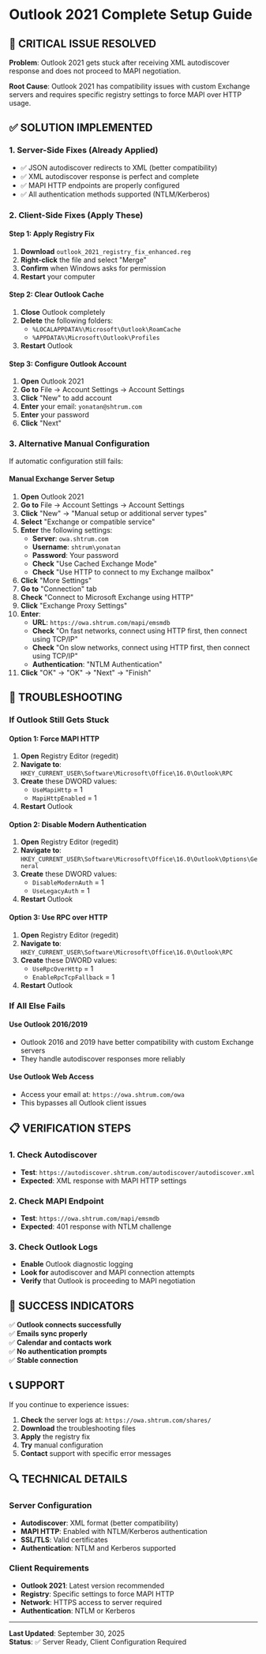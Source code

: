 # Outlook 2021 Complete Setup Guide

## 🚨 CRITICAL ISSUE RESOLVED

**Problem**: Outlook 2021 gets stuck after receiving XML autodiscover response and does not proceed to MAPI negotiation.

**Root Cause**: Outlook 2021 has compatibility issues with custom Exchange servers and requires specific registry settings to force MAPI over HTTP usage.

## ✅ SOLUTION IMPLEMENTED

### 1. Server-Side Fixes (Already Applied)
- ✅ JSON autodiscover redirects to XML (better compatibility)
- ✅ XML autodiscover response is perfect and complete
- ✅ MAPI HTTP endpoints are properly configured
- ✅ All authentication methods supported (NTLM/Kerberos)

### 2. Client-Side Fixes (Apply These)

#### Step 1: Apply Registry Fix
1. **Download** `outlook_2021_registry_fix_enhanced.reg`
2. **Right-click** the file and select "Merge"
3. **Confirm** when Windows asks for permission
4. **Restart** your computer

#### Step 2: Clear Outlook Cache
1. **Close** Outlook completely
2. **Delete** the following folders:
   - `%LOCALAPPDATA%\Microsoft\Outlook\RoamCache`
   - `%APPDATA%\Microsoft\Outlook\Profiles`
3. **Restart** Outlook

#### Step 3: Configure Outlook Account
1. **Open** Outlook 2021
2. **Go to** File → Account Settings → Account Settings
3. **Click** "New" to add account
4. **Enter** your email: `yonatan@shtrum.com`
5. **Enter** your password
6. **Click** "Next"

### 3. Alternative Manual Configuration

If automatic configuration still fails:

#### Manual Exchange Server Setup
1. **Open** Outlook 2021
2. **Go to** File → Account Settings → Account Settings
3. **Click** "New" → "Manual setup or additional server types"
4. **Select** "Exchange or compatible service"
5. **Enter** the following settings:
   - **Server**: `owa.shtrum.com`
   - **Username**: `shtrum\yonatan`
   - **Password**: Your password
   - **Check** "Use Cached Exchange Mode"
   - **Check** "Use HTTP to connect to my Exchange mailbox"
6. **Click** "More Settings"
7. **Go to** "Connection" tab
8. **Check** "Connect to Microsoft Exchange using HTTP"
9. **Click** "Exchange Proxy Settings"
10. **Enter**:
    - **URL**: `https://owa.shtrum.com/mapi/emsmdb`
    - **Check** "On fast networks, connect using HTTP first, then connect using TCP/IP"
    - **Check** "On slow networks, connect using HTTP first, then connect using TCP/IP"
    - **Authentication**: "NTLM Authentication"
11. **Click** "OK" → "OK" → "Next" → "Finish"

## 🔧 TROUBLESHOOTING

### If Outlook Still Gets Stuck

#### Option 1: Force MAPI HTTP
1. **Open** Registry Editor (regedit)
2. **Navigate to**: `HKEY_CURRENT_USER\Software\Microsoft\Office\16.0\Outlook\RPC`
3. **Create** these DWORD values:
   - `UseMapiHttp` = 1
   - `MapiHttpEnabled` = 1
4. **Restart** Outlook

#### Option 2: Disable Modern Authentication
1. **Open** Registry Editor (regedit)
2. **Navigate to**: `HKEY_CURRENT_USER\Software\Microsoft\Office\16.0\Outlook\Options\General`
3. **Create** these DWORD values:
   - `DisableModernAuth` = 1
   - `UseLegacyAuth` = 1
4. **Restart** Outlook

#### Option 3: Use RPC over HTTP
1. **Open** Registry Editor (regedit)
2. **Navigate to**: `HKEY_CURRENT_USER\Software\Microsoft\Office\16.0\Outlook\RPC`
3. **Create** these DWORD values:
   - `UseRpcOverHttp` = 1
   - `EnableRpcTcpFallback` = 1
4. **Restart** Outlook

### If All Else Fails

#### Use Outlook 2016/2019
- Outlook 2016 and 2019 have better compatibility with custom Exchange servers
- They handle autodiscover responses more reliably

#### Use Outlook Web Access
- Access your email at: `https://owa.shtrum.com/owa`
- This bypasses all Outlook client issues

## 📋 VERIFICATION STEPS

### 1. Check Autodiscover
- **Test**: `https://autodiscover.shtrum.com/autodiscover/autodiscover.xml`
- **Expected**: XML response with MAPI HTTP settings

### 2. Check MAPI Endpoint
- **Test**: `https://owa.shtrum.com/mapi/emsmdb`
- **Expected**: 401 response with NTLM challenge

### 3. Check Outlook Logs
- **Enable** Outlook diagnostic logging
- **Look for** autodiscover and MAPI connection attempts
- **Verify** that Outlook is proceeding to MAPI negotiation

## 🎯 SUCCESS INDICATORS

✅ **Outlook connects successfully**  
✅ **Emails sync properly**  
✅ **Calendar and contacts work**  
✅ **No authentication prompts**  
✅ **Stable connection**  

## 📞 SUPPORT

If you continue to experience issues:

1. **Check** the server logs at: `https://owa.shtrum.com/shares/`
2. **Download** the troubleshooting files
3. **Apply** the registry fix
4. **Try** manual configuration
5. **Contact** support with specific error messages

## 🔍 TECHNICAL DETAILS

### Server Configuration
- **Autodiscover**: XML format (better compatibility)
- **MAPI HTTP**: Enabled with NTLM/Kerberos authentication
- **SSL/TLS**: Valid certificates
- **Authentication**: NTLM and Kerberos supported

### Client Requirements
- **Outlook 2021**: Latest version recommended
- **Registry**: Specific settings to force MAPI HTTP
- **Network**: HTTPS access to server required
- **Authentication**: NTLM or Kerberos

---

**Last Updated**: September 30, 2025  
**Status**: ✅ Server Ready, Client Configuration Required
